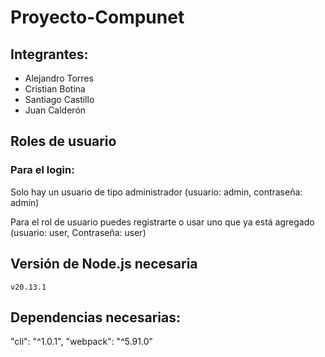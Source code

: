 # Proyecto-Compunet


## Integrantes:
- Alejandro Torres
- Cristian Botina
- Santiago Castillo
- Juan Calderón



## Roles de usuario

### Para el login:

Solo hay un usuario de tipo administrador (usuario: admin, contraseña: admin)

Para el rol de usuario puedes registrarte o usar uno que ya está agregado (usuario: user, Contraseña: user)



## Versión de Node.js necesaria
`v20.13.1`

## Dependencias necesarias:

  "cli": "^1.0.1",
  "webpack": "^5.91.0"